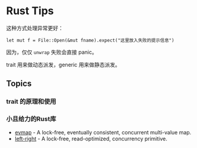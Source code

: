 # Rust Tips

这种方式处理异常更好：

`let mut f = File::Open(&mut fname).expect("这里放入失败的提示信息")`

因为，仅仅 `unwrap` 失败会直接 panic。

trait 用来做动态派发，generic 用来做静态派发。

## Topics

### trait 的原理和使用

### 小且给力的Rust库

- [evmap](https://github.com/jonhoo/evmap) - A lock-free, eventually consistent, concurrent multi-value map.
- [left-right](https://github.com/jonhoo/left-right) - A lock-free, read-optimized, concurrency primitive.
